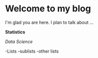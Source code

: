 # Welcome to my blog

I'm glad you are here. I plan to talk about ...

**Statistics**

*Data Science*

-Lists
  -sublists
  -other lists
  

